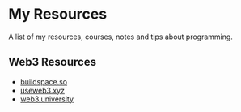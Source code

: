 # My Resources

A list of my resources, courses, notes and tips about programming.

## Web3 Resources

- [buildspace.so](buildspace.so)
- [useweb3.xyz](useweb3.xyz)
- [web3.university](http://web3.university)

